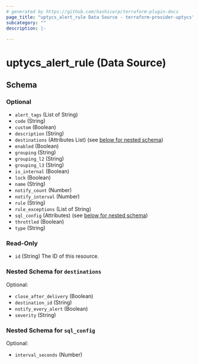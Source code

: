 ```yaml
---
# generated by https://github.com/hashicorp/terraform-plugin-docs
page_title: "uptycs_alert_rule Data Source - terraform-provider-uptycs"
subcategory: ""
description: |-
  
---
```


# uptycs_alert_rule (Data Source)





<!-- schema generated by tfplugindocs -->
## Schema

### Optional

- `alert_tags` (List of String)
- `code` (String)
- `custom` (Boolean)
- `description` (String)
- `destinations` (Attributes List) (see [below for nested schema](#nestedatt--destinations))
- `enabled` (Boolean)
- `grouping` (String)
- `grouping_l2` (String)
- `grouping_l3` (String)
- `is_internal` (Boolean)
- `lock` (Boolean)
- `name` (String)
- `notify_count` (Number)
- `notify_interval` (Number)
- `rule` (String)
- `rule_exceptions` (List of String)
- `sql_config` (Attributes) (see [below for nested schema](#nestedatt--sql_config))
- `throttled` (Boolean)
- `type` (String)

### Read-Only

- `id` (String) The ID of this resource.

<a id="nestedatt--destinations"></a>
### Nested Schema for `destinations`

Optional:

- `close_after_delivery` (Boolean)
- `destination_id` (String)
- `notify_every_alert` (Boolean)
- `severity` (String)


<a id="nestedatt--sql_config"></a>
### Nested Schema for `sql_config`

Optional:

- `interval_seconds` (Number)



